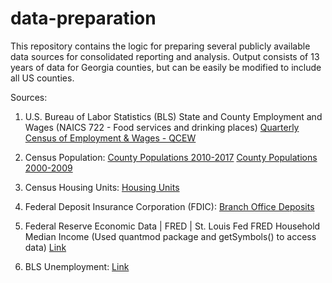 # data-preparation
This repository contains the logic for preparing several publicly available data sources for consolidated reporting and analysis. Output consists of 13 years of data for Georgia counties, but can be easily be modified to include all US counties.

Sources: 
1. U.S. Bureau of Labor Statistics (BLS)
State and County Employment and Wages (NAICS 722 - Food services and drinking places)
[Quarterly Census of Employment & Wages - QCEW](https://www.bls.gov/cew/datatoc.htm)
         
1. Census Population:
[County Populations 2010-2017](https://www2.census.gov/programs-surveys/popest/datasets/2010-2017/counties/totals/)
[County Populations 2000-2009](https://www2.census.gov/programs-surveys/popest/datasets/2000-2009/counties/totals/)

1. Census Housing Units: [Housing Units](https://www.census.gov/data/tables/2017/demo/popest/total-housing-units.html)
        
1. Federal Deposit Insurance Corporation (FDIC): [Branch Office Deposits](https://www5.fdic.gov/idasp/warp_download_all.asp)               
         
1. Federal Reserve Economic Data | FRED | St. Louis Fed
FRED Household Median Income (Used quantmod package and getSymbols() to access data)
[Link](https://fred.stlouisfed.org/)
         
1. BLS Unemployment:
[Link](https://download.bls.gov/pub/time.series/la/)
